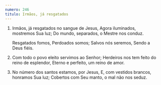```yaml
---
numero: 246
titulo: Irmãos, já resgatados
---
```

1. Irmãos, já resgatados no sangue de Jesus,
   Agora iluminados, mostremos Sua luz;
   Do mundo, separados, o Mestre nos conduz.

   Resgatados fomos,
   Perdoados somos;
   Salvos nós seremos,
   Sendo a Deus fiéis.

2. Com todo o povo eleito servimos ao Senhor;
   Herdeiros nos tem feito do reino de esplendor,
   Eterno e perfeito, um reino de amor.

3. No número dos santos estamos, por Jesus,
   E, com vestidos brancos, honramos Sua luz;
   Cobertos com Seu manto, o mal não nos seduz.
